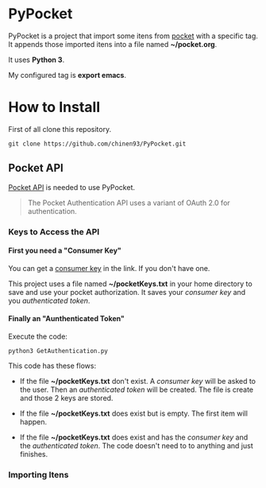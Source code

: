 # PyPocket

PyPocket is a project that import some itens from
[pocket](https://getpocket.com/) with a specific tag. It appends
those imported itens into a file named **~/pocket.org**.

It uses **Python 3**.

My configured tag is **export emacs**.

# How to Install

First of all clone this repository.

`git clone https://github.com/chinen93/PyPocket.git`

## Pocket API

[Pocket API](https://getpocket.com/developer/docs/overview) is needed
to use PyPocket.


> The Pocket Authentication API uses a variant of OAuth 2.0 for
> authentication.

### Keys to Access the API

#### First you need a "Consumer Key"

You can get a [consumer key](https://getpocket.com/developer/apps/new)
in the link. If you don't have one.

This project uses a file named **~/pocketKeys.txt** in your home
directory to save and use your pocket authorization. It saves
your *consumer key* and you *authenticated token*.

#### Finally an "Aunthenticated Token"

Execute the code:

`python3 GetAuthentication.py`

This code has these flows:

- If the file **~/pocketKeys.txt** don't exist. A *consumer key* will
  be asked to the user. Then an *authenticated token* will be
  created. The file is create and those 2 keys are stored.
  
- If the file **~/pocketKeys.txt** does exist but is empty. The first
  item will happen.
  
- If the file **~/pocketKeys.txt** does exist and has the *consumer
  key* and the *authenticated token*. The code doesn't need to to
  anything and just finishes.

### Importing Itens
